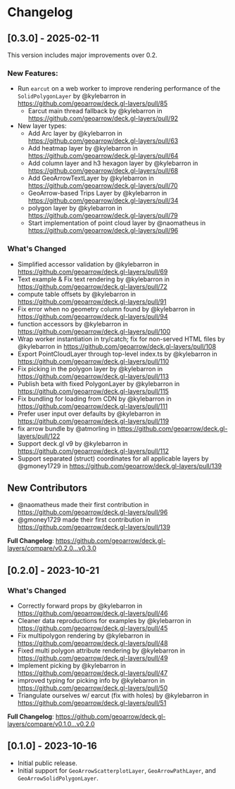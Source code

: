 # Changelog

## [0.3.0] - 2025-02-11

This version includes major improvements over 0.2.

### New Features:

- Run `earcut` on a web worker to improve rendering performance of the `SolidPolygonLayer`  by @kylebarron in https://github.com/geoarrow/deck.gl-layers/pull/85
  - Earcut main thread fallback by @kylebarron in https://github.com/geoarrow/deck.gl-layers/pull/92
- New layer types:
  - Add Arc layer by @kylebarron in https://github.com/geoarrow/deck.gl-layers/pull/63
  - Add heatmap layer by @kylebarron in https://github.com/geoarrow/deck.gl-layers/pull/64
  - Add column layer and h3 hexagon layer by @kylebarron in https://github.com/geoarrow/deck.gl-layers/pull/68
  - Add GeoArrowTextLayer by @kylebarron in https://github.com/geoarrow/deck.gl-layers/pull/70
  - GeoArrow-based Trips Layer by @kylebarron in https://github.com/geoarrow/deck.gl-layers/pull/34
  - polygon layer by @kylebarron in https://github.com/geoarrow/deck.gl-layers/pull/79
  - Start implementation of point cloud layer by @naomatheus in https://github.com/geoarrow/deck.gl-layers/pull/96

### What's Changed

- Simplified accessor validation by @kylebarron in https://github.com/geoarrow/deck.gl-layers/pull/69
- Text example & Fix text rendering by @kylebarron in https://github.com/geoarrow/deck.gl-layers/pull/72
- compute table offsets by @kylebarron in https://github.com/geoarrow/deck.gl-layers/pull/91
- Fix error when no geometry column found by @kylebarron in https://github.com/geoarrow/deck.gl-layers/pull/94
- function accessors by @kylebarron in https://github.com/geoarrow/deck.gl-layers/pull/100
- Wrap worker instantiation in try/catch; fix for non-served HTML files by @kylebarron in https://github.com/geoarrow/deck.gl-layers/pull/108
- Export PointCloudLayer through top-level index.ts by @kylebarron in https://github.com/geoarrow/deck.gl-layers/pull/110
- Fix picking in the polygon layer by @kylebarron in https://github.com/geoarrow/deck.gl-layers/pull/113
- Publish beta with fixed PolygonLayer by @kylebarron in https://github.com/geoarrow/deck.gl-layers/pull/115
- Fix bundling for loading from CDN by @kylebarron in https://github.com/geoarrow/deck.gl-layers/pull/111
- Prefer user input over defaults by @kylebarron in https://github.com/geoarrow/deck.gl-layers/pull/119
- fix arrow bundle by @atmorling in https://github.com/geoarrow/deck.gl-layers/pull/122
- Support deck.gl v9 by @kylebarron in https://github.com/geoarrow/deck.gl-layers/pull/112
- Support separated (struct) coordinates for all applicable layers by @gmoney1729 in https://github.com/geoarrow/deck.gl-layers/pull/139

## New Contributors

- @naomatheus made their first contribution in https://github.com/geoarrow/deck.gl-layers/pull/96
- @gmoney1729 made their first contribution in https://github.com/geoarrow/deck.gl-layers/pull/139

**Full Changelog**: https://github.com/geoarrow/deck.gl-layers/compare/v0.2.0...v0.3.0

## [0.2.0] - 2023-10-21

### What's Changed

- Correctly forward props by @kylebarron in https://github.com/geoarrow/deck.gl-layers/pull/46
- Cleaner data reproductions for examples by @kylebarron in https://github.com/geoarrow/deck.gl-layers/pull/45
- Fix multipolygon rendering by @kylebarron in https://github.com/geoarrow/deck.gl-layers/pull/48
- Fixed multi polygon attribute rendering by @kylebarron in https://github.com/geoarrow/deck.gl-layers/pull/49
- Implement picking by @kylebarron in https://github.com/geoarrow/deck.gl-layers/pull/47
- improved typing for picking info by @kylebarron in https://github.com/geoarrow/deck.gl-layers/pull/50
- Triangulate ourselves w/ earcut (fix with holes) by @kylebarron in https://github.com/geoarrow/deck.gl-layers/pull/51

**Full Changelog**: https://github.com/geoarrow/deck.gl-layers/compare/v0.1.0...v0.2.0

## [0.1.0] - 2023-10-16

- Initial public release.
- Initial support for `GeoArrowScatterplotLayer`, `GeoArrowPathLayer`, and `GeoArrowSolidPolygonLayer`.
